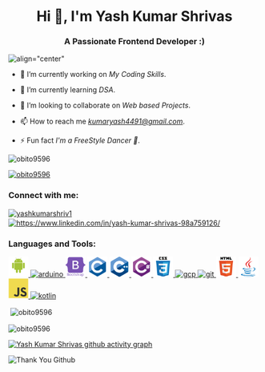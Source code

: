<h1 align="center">Hi 👋, I'm Yash Kumar Shrivas</h1>
<h3 align="center">A Passionate Frontend Developer :)</h3>

![align="center"](https://camo.githubusercontent.com/c1dcb74cc1c1835b1d716f5051499a2814c683c806b15f04b0eba492863703e9/68747470733a2f2f63646e2e6472696262626c652e636f6d2f75736572732f3733303730332f73637265656e73686f74732f363538313234332f6176656e746f2e676966)


* 🔭 I’m currently working on *My Coding Skills*.

* 🌱 I’m currently learning *DSA*.

* 👯 I’m looking to collaborate on *Web based Projects*.

* 📫 How to reach me *kumaryash4491@gmail.com*.

* ⚡ Fun fact *I'm a FreeStyle Dancer 🕺*.
 
 <p align="left"> <img src="https://komarev.com/ghpvc/?username=obito9596&label=Profile%20views&color=0e75b6&style=flat" alt="obito9596" /> </p>
<p align="left"> <a href="https://github.com/ryo-ma/github-profile-trophy"><img src="https://github-profile-trophy.vercel.app/?username=obito9596" alt="obito9596" /></a> </p>

<h3 align="left">Connect with me:</h3>
<p align="left">
<a href="https://twitter.com/YashKumarS1234" target="blank"><img align="center" src="https://raw.githubusercontent.com/rahuldkjain/github-profile-readme-generator/master/src/images/icons/Social/twitter.svg" alt="yashkumarshriv1" height="30" width="40" /></a>
<a href="https://linkedin.com/in/https://www.linkedin.com/in/yash-kumar-shrivas-98a759126/" target="blank"><img align="center" src="https://raw.githubusercontent.com/rahuldkjain/github-profile-readme-generator/master/src/images/icons/Social/linked-in-alt.svg" alt="https://www.linkedin.com/in/yash-kumar-shrivas-98a759126/" height="30" width="40" /></a>
</p>

<h3 align="left">Languages and Tools:</h3>
<p align="left"> <a href="https://developer.android.com" target="_blank"> <img src="https://raw.githubusercontent.com/devicons/devicon/master/icons/android/android-original-wordmark.svg" alt="android" width="40" height="40"/> </a> <a href="https://www.arduino.cc/" target="_blank"> <img src="https://cdn.worldvectorlogo.com/logos/arduino-1.svg" alt="arduino" width="40" height="40"/> </a> <a href="https://getbootstrap.com" target="_blank"> <img src="https://raw.githubusercontent.com/devicons/devicon/master/icons/bootstrap/bootstrap-plain-wordmark.svg" alt="bootstrap" width="40" height="40"/> </a> <a href="https://www.cprogramming.com/" target="_blank"> <img src="https://raw.githubusercontent.com/devicons/devicon/master/icons/c/c-original.svg" alt="c" width="40" height="40"/> </a> <a href="https://www.w3schools.com/cpp/" target="_blank"> <img src="https://raw.githubusercontent.com/devicons/devicon/master/icons/cplusplus/cplusplus-original.svg" alt="cplusplus" width="40" height="40"/> </a> <a href="https://www.w3schools.com/cs/" target="_blank"> <img src="https://raw.githubusercontent.com/devicons/devicon/master/icons/csharp/csharp-original.svg" alt="csharp" width="40" height="40"/> </a> <a href="https://www.w3schools.com/css/" target="_blank"> <img src="https://raw.githubusercontent.com/devicons/devicon/master/icons/css3/css3-original-wordmark.svg" alt="css3" width="40" height="40"/> </a> <a href="https://cloud.google.com" target="_blank"> <img src="https://www.vectorlogo.zone/logos/google_cloud/google_cloud-icon.svg" alt="gcp" width="40" height="40"/> </a> <a href="https://git-scm.com/" target="_blank"> <img src="https://www.vectorlogo.zone/logos/git-scm/git-scm-icon.svg" alt="git" width="40" height="40"/> </a> <a href="https://www.w3.org/html/" target="_blank"> <img src="https://raw.githubusercontent.com/devicons/devicon/master/icons/html5/html5-original-wordmark.svg" alt="html5" width="40" height="40"/> </a> <a href="https://www.java.com" target="_blank"> <img src="https://raw.githubusercontent.com/devicons/devicon/master/icons/java/java-original.svg" alt="java" width="40" height="40"/> </a> <a href="https://developer.mozilla.org/en-US/docs/Web/JavaScript" target="_blank"> <img src="https://raw.githubusercontent.com/devicons/devicon/master/icons/javascript/javascript-original.svg" alt="javascript" width="40" height="40"/> </a> <a href="https://kotlinlang.org" target="_blank"> <img src="https://www.vectorlogo.zone/logos/kotlinlang/kotlinlang-icon.svg" alt="kotlin" width="40" height="40"/> </a> </p>

<p>&nbsp;<img align="center" src="https://github-readme-stats.vercel.app/api?username=obito9596&show_icons=true&locale=en" alt="obito9596" /></p>

<p><img align="center" src="https://github-readme-streak-stats.herokuapp.com/?user=obito9596&" alt="obito9596" /></p>

[![Yash Kumar Shrivas github activity graph](https://activity-graph.herokuapp.com/graph?username=Obito9596&bg_color=1c1c1c&color=f5f5f5&line=4c959e&point=ffffff&area=true&hide_border=true)](https://github.com/Obito9596/github-readme-activity-graph)

![Thank You Github](https://user-images.githubusercontent.com/41143496/111601768-b13aec00-87f8-11eb-8d8c-51db093db5da.gif)





